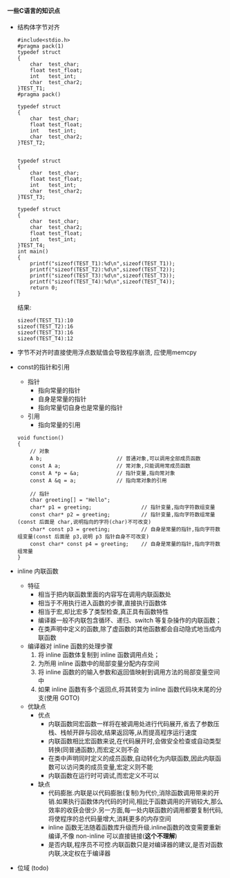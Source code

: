 #### 一些C语言的知识点

- 结构体字节对齐
    ```
    #include<stdio.h>
    #pragma pack(1)
    typedef struct
    {
        char  test_char;
        float test_float;
        int   test_int;
        char  test_char2;
    }TEST_T1;
    #pragma pack()

    typedef struct
    {
        char  test_char;
        float test_float;
        int   test_int;
        char  test_char2;
    }TEST_T2;


    typedef struct
    {
        char  test_char;
        float test_float;
        int   test_int;
        char  test_char2;
    }TEST_T3;

    typedef struct
    {
        char  test_char;
        char  test_char2;
        float test_float;
        int   test_int;
    }TEST_T4;
    int main()
    {
        printf("sizeof(TEST_T1):%d\n",sizeof(TEST_T1));
        printf("sizeof(TEST_T2):%d\n",sizeof(TEST_T2));
        printf("sizeof(TEST_T3):%d\n",sizeof(TEST_T3));
        printf("sizeof(TEST_T4):%d\n",sizeof(TEST_T4));
        return 0;
    }
    ```

    结果:
    ```
    sizeof(TEST_T1):10
    sizeof(TEST_T2):16
    sizeof(TEST_T3):16
    sizeof(TEST_T4):12
    ```

- 字节不对齐时直接使用浮点数赋值会导致程序崩溃, 应使用memcpy

- const的指针和引用
  - 指针
    - 指向常量的指针
    - 自身是常量的指针
    - 指向常量切自身也是常量的指针
  - 引用
    - 指向常量的引用
  ```
  void function()
  {
      // 对象
      A b;                        // 普通对象,可以调用全部成员函数
      const A a;                  // 常对象,只能调用常成员函数
      const A *p = &a;            // 指针变量,指向常对象
      const A &q = a;             // 指向常对象的引用

      // 指针
      char greeting[] = "Hello";
      char* p1 = greeting;                // 指针变量,指向字符数组变量
      const char* p2 = greeting;          // 指针变量,指向字符数组常量(const 后面是 char,说明指向的字符(char)不可改变)
      char* const p3 = greeting;          // 自身是常量的指针,指向字符数组变量(const 后面是 p3,说明 p3 指针自身不可改变)
      const char* const p4 = greeting;    // 自身是常量的指针,指向字符数组常量
  } 
  ```

- inline 内联函数
  - 特征
    - 相当于把内联函数里面的内容写在调用内联函数处 
    - 相当于不用执行进入函数的步骤,直接执行函数体
    - 相当于宏,却比宏多了类型检查,真正具有函数特性
    - 编译器一般不内联包含循环、递归、switch 等复杂操作的内联函数；
    - 在类声明中定义的函数,除了虚函数的其他函数都会自动隐式地当成内联函数
  - 编译器对 inline 函数的处理步骤
    1. 将 inline 函数体复制到 inline 函数调用点处；
    2. 为所用 inline 函数中的局部变量分配内存空间
    3. 将 inline 函数的的输入参数和返回值映射到调用方法的局部变量空间中
    4. 如果 inline 函数有多个返回点,将其转变为 inline 函数代码块末尾的分支(使用 GOTO)
  - 优缺点
    - 优点
      - 内联函数同宏函数一样将在被调用处进行代码展开,省去了参数压栈、栈帧开辟与回收,结果返回等,从而提高程序运行速度
      - 内联函数相比宏函数来说,在代码展开时,会做安全检查或自动类型转换(同普通函数),而宏定义则不会
      - 在类中声明同时定义的成员函数,自动转化为内联函数,因此内联函数可以访问类的成员变量,宏定义则不能
      - 内联函数在运行时可调试,而宏定义不可以
    - 缺点
      - 代码膨胀.内联是以代码膨胀(复制)为代价,消除函数调用带来的开销.如果执行函数体内代码的时间,相比于函数调用的开销较大,那么效率的收获会很少.另一方面,每一处内联函数的调用都要复制代码,将使程序的总代码量增大,消耗更多的内存空间
      - inline 函数无法随着函数库升级而升级.inline函数的改变需要重新编译,不像 non-inline 可以直接链接(**这个不理解**)
      - 是否内联,程序员不可控.内联函数只是对编译器的建议,是否对函数内联,决定权在于编译器

- 位域 (todo)

